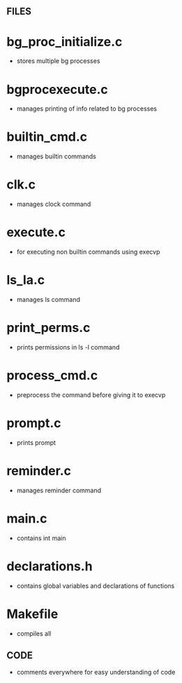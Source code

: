 ## FILES

# bg_proc_initialize.c
- stores multiple bg processes

# bgprocexecute.c
- manages printing of info related to bg processes

# builtin_cmd.c
- manages builtin commands

# clk.c
- manages clock command

# execute.c
- for executing non builtin commands using execvp

# ls_la.c
- manages ls command

# print_perms.c
- prints permissions in ls -l command

# process_cmd.c
- preprocess the command before giving it to execvp

# prompt.c
- prints prompt

# reminder.c
- manages reminder command

# main.c
- contains int main

# declarations.h
- contains global variables and declarations of functions

# Makefile
- compiles all

## CODE
- comments everywhere for easy understanding of code